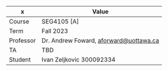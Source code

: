 |x|Value|
| --- | --- |
| Course | SEG4105 [A] |
| Term | Fall 2023 |
| Professor | Dr. Andrew Foward, aforward@uottawa.ca |
| TA | TBD |
| Student | Ivan Zeljkovic 300092334 |